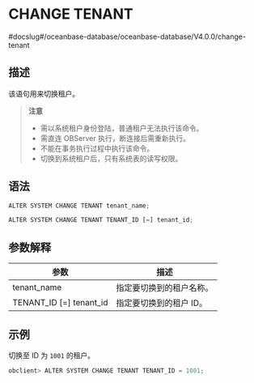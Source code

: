 CHANGE TENANT 
==================================
#docslug#/oceanbase-database/oceanbase-database/V4.0.0/change-tenant


描述 
-----------------------

该语句用来切换租户。
>**注意**
>
>* 需以系统租户身份登陆，普通租户无法执行该命令。
>* 需直连 OBServer 执行，断连接后需重新执行。
>* 不能在事务执行过程中执行该命令。
>* 切换到系统租户后，只有系统表的读写权限。

  




语法 
-----------------------

```javascript
ALTER SYSTEM CHANGE TENANT tenant_name;

ALTER SYSTEM CHANGE TENANT TENANT_ID [=] tenant_id;
```



参数解释 
-------------------------



|          **参数**           |    **描述**     |
|---------------------------|---------------|
| tenant_name               | 指定要切换到的租户名称。  |
| TENANT_ID \[=\] tenant_id | 指定要切换到的租户 ID。 |



示例 
-----------------------

切换至 ID 为 `1001` 的租户。

```javascript
obclient> ALTER SYSTEM CHANGE TENANT TENANT_ID = 1001;
```


